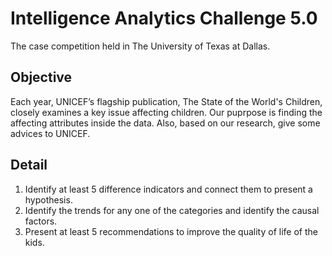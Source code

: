 # Intelligence Analytics Challenge 5.0 
The case competition held in The University of Texas at Dallas.

## Objective
Each year, UNICEF’s flagship publication, The State of the World's Children, closely examines
a key issue affecting children. Our puprpose is finding the affecting attributes inside the data. 
Also, based on our research, give some advices to UNICEF.

## Detail
1. Identify at least 5 difference indicators and connect them to present a hypothesis.
2. Identify the trends for any one of the categories and identify the causal factors.
3. Present at least 5 recommendations to improve the quality of life of the kids.

